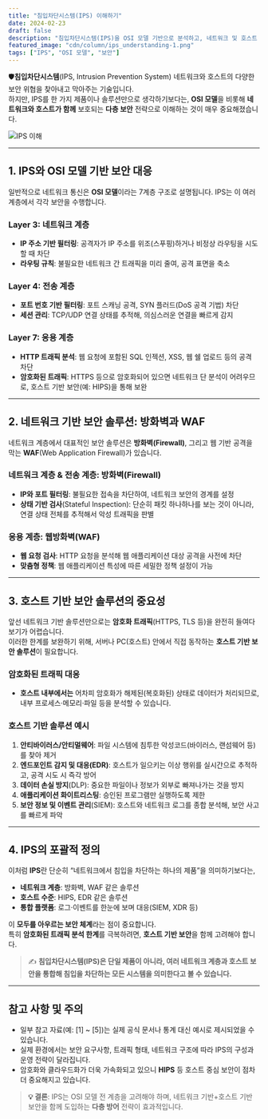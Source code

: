 ```yaml
---
title: "침입차단시스템(IPS) 이해하기"
date: 2024-02-23
draft: false
description: "침입차단시스템(IPS)을 OSI 모델 기반으로 분석하고, 네트워크 및 호스트 보안의 포괄적 전략으로 이해합니다."
featured_image: "cdn/column/ips_understanding-1.png"
tags: ["IPS", "OSI 모델", "보안"]
---
```


🛡️**침입차단시스템**(IPS, Intrusion Prevention System) 네트워크와 호스트의 다양한 보안 위협을 찾아내고 막아주는 기술입니다.  
하지만, IPS를 한 가지 제품이나 솔루션만으로 생각하기보다는, **OSI 모델**을 비롯해 **네트워크와 호스트가 함께** 보호되는 **다층 보안** 전략으로 이해하는 것이 매우 중요해졌습니다.

![IPS 이해](https://blog.plura.io/cdn/column/ips_understanding-1.png)

<!--more-->

---

## 1. IPS와 OSI 모델 기반 보안 대응
일반적으로 네트워크 통신은 **OSI 모델**이라는 7계층 구조로 설명됩니다. IPS는 이 여러 계층에서 각각 보안을 수행합니다.

### Layer 3: 네트워크 계층
- **IP 주소 기반 필터링**: 공격자가 IP 주소를 위조(스푸핑)하거나 비정상 라우팅을 시도할 때 차단  
- **라우팅 규칙**: 불필요한 네트워크 간 트래픽을 미리 줄여, 공격 표면을 축소

### Layer 4: 전송 계층
- **포트 번호 기반 필터링**: 포트 스캐닝 공격, SYN 플러드(DoS 공격 기법) 차단  
- **세션 관리**: TCP/UDP 연결 상태를 추적해, 의심스러운 연결을 빠르게 감지

### Layer 7: 응용 계층
- **HTTP 트래픽 분석**: 웹 요청에 포함된 SQL 인젝션, XSS, 웹 쉘 업로드 등의 공격 차단  
- **암호화된 트래픽**: HTTPS 등으로 암호화되어 있으면 네트워크 단 분석이 어려우므로, 호스트 기반 보안(예: HIPS)을 통해 보완

---

## 2. 네트워크 기반 보안 솔루션: 방화벽과 WAF
네트워크 계층에서 대표적인 보안 솔루션은 **방화벽(Firewall)**, 그리고 웹 기반 공격을 막는 **WAF**(Web Application Firewall)가 있습니다.

### 네트워크 계층 & 전송 계층: 방화벽(Firewall)
- **IP와 포트 필터링**: 불필요한 접속을 차단하여, 네트워크 보안의 경계를 설정  
- **상태 기반 검사**(Stateful Inspection): 단순히 패킷 하나하나를 보는 것이 아니라, 연결 상태 전체를 추적해서 악성 트래픽을 판별

### 응용 계층: 웹방화벽(WAF)
- **웹 요청 검사**: HTTP 요청을 분석해 웹 애플리케이션 대상 공격을 사전에 차단  
- **맞춤형 정책**: 웹 애플리케이션 특성에 따른 세밀한 정책 설정이 가능

---

## 3. 호스트 기반 보안 솔루션의 중요성
앞선 네트워크 기반 솔루션만으로는 **암호화 트래픽**(HTTPS, TLS 등)을 완전히 들여다보기가 어렵습니다.  
이러한 한계를 보완하기 위해, 서버나 PC(호스트) 안에서 직접 동작하는 **호스트 기반 보안 솔루션**이 필요합니다.

### 암호화된 트래픽 대응
- **호스트 내부에서는** 어차피 암호화가 해제된(복호화된) 상태로 데이터가 처리되므로, 내부 프로세스·메모리·파일 등을 분석할 수 있습니다.

### 호스트 기반 솔루션 예시
1. **안티바이러스/안티멀웨어**: 파일 시스템에 침투한 악성코드(바이러스, 랜섬웨어 등)를 찾아 제거  
2. **엔드포인트 감지 및 대응(EDR)**: 호스트가 일으키는 이상 행위를 실시간으로 추적하고, 공격 시도 시 즉각 방어  
3. **데이터 손실 방지**(DLP): 중요한 파일이나 정보가 외부로 빠져나가는 것을 방지  
4. **애플리케이션 화이트리스팅**: 승인된 프로그램만 실행하도록 제한  
5. **보안 정보 및 이벤트 관리**(SIEM): 호스트와 네트워크 로그를 종합 분석해, 보안 사고를 빠르게 파악

---

## 4. IPS의 포괄적 정의
이처럼 **IPS**란 단순히 “네트워크에서 침입을 차단하는 하나의 제품”을 의미하기보다는,  
- **네트워크 계층**: 방화벽, WAF 같은 솔루션  
- **호스트 수준**: HIPS, EDR 같은 솔루션  
- **통합 플랫폼**: 로그·이벤트를 한눈에 보며 대응(SIEM, XDR 등)

이 **모두를 아우르는 보안 체계**라는 점이 중요합니다.  
특히 **암호화된 트래픽 분석 한계**를 극복하려면, **호스트 기반 보안**을 함께 고려해야 합니다.

> ✍️ **침입차단시스템(IPS)은 단일 제품이 아니라, 여러 네트워크 계층과 호스트 보안을 통합해 침입을 차단하는 모든 시스템을 의미한다고 볼 수 있습니다.**

---

## 참고 사항 및 주의
- 일부 참고 자료(예: [1] ~ [5])는 실제 공식 문서나 통계 대신 예시로 제시되었을 수 있습니다.  
- 실제 환경에서는 보안 요구사항, 트래픽 형태, 네트워크 구조에 따라 IPS의 구성과 운영 전략이 달라집니다.  
- 암호화와 클라우드화가 더욱 가속화되고 있으니 **HIPS** 등 호스트 중심 보안이 점차 더 중요해지고 있습니다.

> **💡 결론**: IPS는 OSI 모델 전 계층을 고려해야 하며, 네트워크 기반+호스트 기반 보안을 함께 도입하는 **다층 방어** 전략이 효과적입니다.
